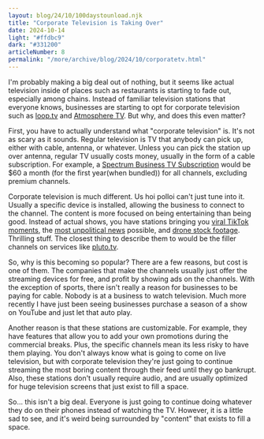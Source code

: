 ```yaml
---
layout: blog/24/10/100daystounload.njk
title: "Corporate Television is Taking Over"
date: 2024-10-14
light: "#ffdbc9"
dark: "#331200"
articleNumber: 8
permalink: "/more/archive/blog/2024/10/corporatetv.html"
---
```

I'm probably making a big deal out of nothing, but it seems like actual television inside of places such as restaurants is starting to fade out, especially among chains. Instead of familiar television stations that everyone knows, businesses are starting to opt for corporate television such as [loop.tv](https://www.loop.tv) and [Atmosphere TV](https://www.atmosphere.tv). But why, and does this even matter?

First, you have to actually understand what "corporate television" is. It's not as scary as it sounds. Regular television is TV that anybody can pick up, either with cable, antenna, or whatever. Unless you can pick the station up over antenna, regular TV usually costs money, usually in the form of a cable subscription. For example, a [Spectrum Business TV Subscription](https://www.spectrum.com/business/tv) would be $60 a month (for the first year(when bundled)) for all channels, excluding premium channels.

Corporate television is much different. Us hoi polloi can't just tune into it. Usually a specific device is installed, allowing the business to connect to the channel. The content is more focused on being entertaining than being good. Instead of actual shows, you have stations bringing you [viral TikTok moments](https://www.loop.tv/channels/tiktok), the [most unpolitical news](https://www.atmosphere.tv/channels/atmosphere-news/) possible, and [drone stock footage](https://www.loop.tv/channels/fpv). Thrilling stuff. The closest thing to describe them to would be the filler channels on services like [pluto.tv](https://pluto.tv).

So, why is this becoming so popular? There are a few reasons, but cost is one of them. The companies that make the channels usually just offer the streaming devices for free, and profit by showing ads on the channels. With the exception of sports, there isn't really a reason for businesses to be paying for cable. Nobody is at a business to watch television. Much more recently I have just been seeing businesses purchase a season of a show on YouTube and just let that auto play.

Another reason is that these stations are customizable. For example, they have features that allow you to add your own promotions during the commercial breaks. Plus, the specific channels mean its less risky to have them playing. You don't always know what is going to come on live television, but with corporate television they're just going to continue streaming the most boring content through their feed until they go bankrupt. Also, these stations don't usually require audio, and are usually optimized for huge television screens that just exist to fill a space.

So... this isn't a big deal. Everyone is just going to continue doing whatever they do on their phones instead of watching the TV. However, it is a little sad to see, and it's weird being surrounded by "content" that exists to fill a space.